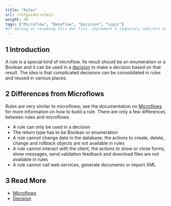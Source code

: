 ```yaml
---
title: "Rules"
url: /refguide/rules/
weight: 30
tags: ["Microflow", "Nanoflow", "Decision", "Logic"]
#If moving or renaming this doc file, implement a temporary redirect and let the respective team know they should update the URL in the product. See Mapping to Products for more details.
---
```


## 1 Introduction

A rule is a special kind of microflow. Its result should be an enumeration or a Boolean and it can be used in a [decision](/refguide/decision/) to make a decision based on that result. The idea is that complicated decisions can be consolidated in rules and reused in various places.

## 2 Differences from Microflows

Rules are very similar to microflows; see the documentation on [Microflows](/refguide/microflows/) for more information on how to build a rule. There are only a few differences between rules and microflows:

* A rule can only be used in a decision
* The return type has to be Boolean or enumeration
* A rule cannot change data in the database; the actions to create, delete, change and rollback objects are not available in rules
* A rule cannot interact with the client; the actions to show or close forms, show messages, send validation feedback and download files are not available in rules
* A rule cannot call web services, generate documents or import XML

## 3 Read More

* [Microflows](/refguide/microflows/)
* [Decision](/refguide/decision/)
